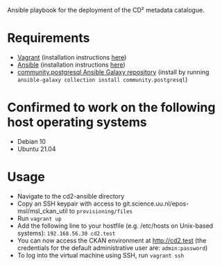 Ansible playbook for the deployment of the CD² metadata catalogue.

# Requirements
- [Vagrant](https://www.vagrantup.com) (installation instructions [here](https://www.vagrantup.com/downloads))
- [Ansible](https://ansible.com) (installation instructions [here](https://docs.ansible.com/ansible/latest/installation_guide/intro_installation.html#installing-the-ansible-community-package))
- [community.postgresql Ansible Galaxy repository](https://galaxy.ansible.com/community/postgresql) (install by running `ansible-galaxy collection install community.postgresql`)

# Confirmed to work on the following host operating systems
- Debian 10
- Ubuntu 21.04


# Usage
- Navigate to the cd2-ansible directory
- Copy an SSH keypair with access to git.science.uu.nl/epos-msl/msl\_ckan\_util to `provisioning/files`
- Run `vagrant up`
- Add the following line to your hostfile (e.g. /etc/hosts on Unix-based systems): `192.168.56.30 cd2.test`
- You can now access the CKAN environment at http://cd2.test (the credentials for the default administrative user are: `admin:password`)
- To log into the virtual machine using SSH, run `vagrant ssh`
